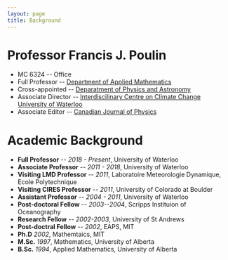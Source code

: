 ```yaml
---
layout: page
title: Background
---
```


# Professor Francis J. Poulin

* MC 6324 -- Office
* Full Professor -- [Department of Applied Mathematics](https://uwaterloo.ca/applied-mathematics/)
* Cross-appointed -- [Deparatment of Physics and Astronomy](https://uwaterloo.ca/physics-astronomy/)
* Associate Director -- [Interdiscilinary Centre on Climate Change](https://uwaterloo.ca/climate-centre/)
[University of Waterloo](https://uwaterloo.ca/)
* Associate Editor -- [Canadian Journal of Physics](https://cdnsciencepub.com/journal/cjp)

# Academic Background
* **Full Professor** -- _2018 - Present_, University of Waterloo
* **Associate Professor** -- _2011 - 2018_, University of Waterloo
* **Visiting LMD Professor** -- _2011_, Laboratoire Meteorologie Dynamique, Ecole Polytechnique
* **Visiting CIRES Professor** -- _2011_, University of Colorado at Boulder
* **Assistant Professor** -- _2004 - 2011_, University of Waterloo
* **Post-doctoral Fellow** -- _2003--2004_, Scripps Instituion of Oceanography
* **Research Fellow** -- _2002-2003_, University of St Andrews
* **Post-doctral Fellow** -- _2002_, EAPS, MIT
* **Ph.D** _2002_, Mathemtaics, MIT
* **M.Sc.** _1997_, Mathematics, University of Alberta
* **B.Sc.** _1994_, Applied Mathematics, University of Alberta
